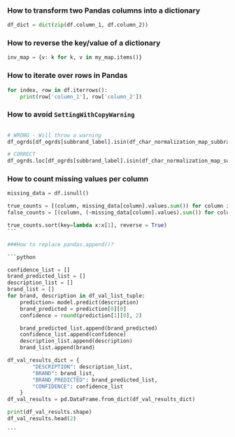 ### How to transform two Pandas columns into a dictionary

```python
df_dict = dict(zip(df.column_1, df.column_2))
```

### How to reverse the key/value of a dictionary

```python
inv_map = {v: k for k, v in my_map.items()}
```

### How to iterate over rows in Pandas

```python
for index, row in df.iterrows():
    print(row['column_1'], row['column_2'])
```

### How to avoid `SettingWithCopyWarning`

```python

# WRONG - Will throw a warning
df_ogrds[df_ogrds[subbrand_label].isin(df_char_normalization_map_subbrand["OLD"])][subbrand_label] = "OUTRAS MARCAS"

# CORRECT
df_ogrds.loc[df_ogrds[subbrand_label].isin(df_char_normalization_map_subbrand["OLD"]), subbrand_label] = "OUTRAS MARCAS"
```

### How to count missing values per column

````python
missing_data = df.isnull()

true_counts = [(column, missing_data[column].values.sum()) for column in missing_data.columns]
false_counts = [(column, (~missing_data[column].values).sum()) for column in missing_data.columns]

true_counts.sort(key=lambda x:x[1], reverse = True)
```

###How to replace pandas.append()?

```python

confidence_list = []
brand_predicted_list = []
description_list = []
brand_list = []
for brand, description in df_val_list_tuple:
    prediction= model.predict(description)
    brand_predicted = prediction[0][0]
    confidence = round(prediction[1][0], 2)

    brand_predicted_list.append(brand_predicted)
    confidence_list.append(confidence)
    description_list.append(description)
    brand_list.append(brand)

df_val_results_dict = {
        "DESCRIPTION": description_list,
        "BRAND": brand_list,
        "BRAND_PREDICTED": brand_predicted_list,
        "CONFIDENCE": confidence_list
    }
df_val_results = pd.DataFrame.from_dict(df_val_results_dict)

print(df_val_results.shape)
df_val_results.head(2)

```